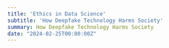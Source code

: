 ```yaml
---
title: 'Ethics in Data Science'
subtitle: 'How Deepfake Technology Harms Society'
summary: How Deepfake Technology Harms Society
date: "2024-02-25T00:00:00Z"
---
```

<!---
*The following essay is a transcript from a presentation on the harmful effects of Deepfake Technology:*

[PowerPoint PDF](powerpoint.pdf "Click Here to Download PowerPoint")

***

**What are deepfakes?**

Hello everyone, my name is Manuel Cortez and this is my presentation for DTSC-690. Today we’re going to talk about deepfakes, a term that has been making waves across the digital landscape. But what exactly are deepfakes? Well at its core, a deepfake is a form of synthetic media. An example of which are artificial images generated not with traditional means like Photoshop or video editing, but rather through machine learning techniques like deep learning (What the Heck Is a Deepfake? | Information Security at UVA, U.Va., n.d.).
--->
